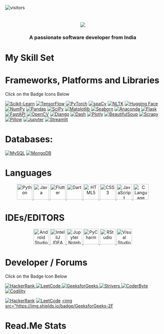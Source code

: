 ![visitors](https://visitor-badge.laobi.icu/badge?page_id=page.id)

<h1 align="center">
    <img src="https://readme-typing-svg.herokuapp.com/?font=Righteous&size=35&center=true&vCenter=true&width=500&height=70&duration=4000&lines=Hi+There!+👋;+I'm+Safwan+Nasir !;" />
</h1>

<h3 align="center">A passionate software developer from India</h3>
</div>
    
<!---
safwannasir49/safwannasir49 is a ✨ special ✨ repository because its `README.md` (this file) appears on your GitHub profile.
You can click the Preview link to take a look at your changes.
--->
# My Skill Set

# Frameworks, Platforms and Libraries
Click on the Badge Icons Below



<a href="https://scikit-learn.org/" target="_blank" rel="noopener noreferrer nofollow"><img src="https://icon.icepanel.io/Technology/svg/scikit-learn.svg" alt="Scikit-Learn" /></a>
<a href="https://www.tensorflow.org/" target="_blank" rel="noopener noreferrer nofollow"><img src="https://icon.icepanel.io/Technology/svg/tensorflow.svg" alt="TensorFlow" /></a>
<a href="https://pytorch.org/" target="_blank" rel="noopener noreferrer nofollow"><img src="https://icon.icepanel.io/Technology/svg/pytorch.svg" alt="PyTorch" /></a>
<a href="https://spacy.io/" target="_blank" rel="noopener noreferrer nofollow"><img src="https://icon.icepanel.io/Technology/svg/spacy.svg" alt="spaCy" /></a>
<a href="https://www.nltk.org/" target="_blank" rel="noopener noreferrer nofollow"><img src="https://icon.icepanel.io/Technology/svg/nltk.svg" alt="NLTK" /></a>
<a href="https://huggingface.co/" target="_blank" rel="noopener noreferrer nofollow"><img src="https://icon.icepanel.io/Technology/svg/huggingface.svg" alt="Hugging Face" /></a>
<a href="https://numpy.org/" target="_blank" rel="noopener noreferrer nofollow"><img src="https://icon.icepanel.io/Technology/svg/numpy.svg" alt="NumPy" /></a>
<a href="https://pandas.pydata.org/" target="_blank" rel="noopener noreferrer nofollow"><img src="https://icon.icepanel.io/Technology/svg/pandas.svg" alt="Pandas" /></a>
<a href="https://www.scipy.org/" target="_blank" rel="noopener noreferrer nofollow"><img src="https://icon.icepanel.io/Technology/svg/scipy.svg" alt="SciPy" /></a>
<a href="https://matplotlib.org/" target="_blank" rel="noopener noreferrer nofollow"><img src="https://icon.icepanel.io/Technology/svg/matplotlib.svg" alt="Matplotlib" /></a>
<a href="https://seaborn.pydata.org/" target="_blank" rel="noopener noreferrer nofollow"><img src="https://icon.icepanel.io/Technology/svg/seaborn.svg" alt="Seaborn" /></a>
<a href="https://www.anaconda.com/" target="_blank" rel="noopener noreferrer nofollow"><img src="https://icon.icepanel.io/Technology/svg/anaconda.svg" alt="Anaconda" /></a>
<a href="https://flask.palletsprojects.com/" target="_blank" rel="noopener noreferrer nofollow"><img src="https://icon.icepanel.io/Technology/svg/flask.svg" alt="Flask" /></a>
<a href="https://fastapi.tiangolo.com/" target="_blank" rel="noopener noreferrer nofollow"><img src="https://icon.icepanel.io/Technology/svg/fastapi.svg" alt="FastAPI" /></a>
<a href="https://opencv.org/" target="_blank" rel="noopener noreferrer nofollow"><img src="https://icon.icepanel.io/Technology/svg/opencv.svg" alt="OpenCV" /></a>
<a href="https://www.djangoproject.com/" target="_blank" rel="noopener noreferrer nofollow"><img src="https://icon.icepanel.io/Technology/svg/django.svg" alt="Django" /></a>
<a href="https://plotly.com/dash/" target="_blank" rel="noopener noreferrer nofollow"><img src="https://icon.icepanel.io/Technology/svg/dash.svg" alt="Dash" /></a>
<a href="https://plotly.com/" target="_blank" rel="noopener noreferrer nofollow"><img src="https://icon.icepanel.io/Technology/svg/plotly.svg" alt="Plotly" /></a>
<a href="https://www.crummy.com/software/BeautifulSoup/" target="_blank" rel="noopener noreferrer nofollow"><img src="https://icon.icepanel.io/Technology/svg/beautifulsoup.svg" alt="BeautifulSoup" /></a>
<a href="https://scrapy.org/" target="_blank" rel="noopener noreferrer nofollow"><img src="https://icon.icepanel.io/Technology/svg/scrapy.svg" alt="Scrapy" /></a>
<a href="https://python-pillow.org/" target="_blank" rel="noopener noreferrer nofollow"><img src="https://icon.icepanel.io/Technology/svg/pillow.svg" alt="Pillow" /></a>
<a href="https://jupyter.org/" target="_blank" rel="noopener noreferrer nofollow"><img src="https://icon.icepanel.io/Technology/svg/jupyter.svg" alt="Jupyter" /></a>
<a href="https://streamlit.io/" target="_blank" rel="noopener noreferrer nofollow"><img src="https://icon.icepanel.io/Technology/svg/streamlit.svg" alt="Streamlit" /></a>




# Databases:


<a href="https://www.mysql.com/" target="_blank" rel="noopener noreferrer nofollow"><img src="https://skillicons.dev/icons?i=mysql" alt="MySQL" /></a>
<a href="https://www.mongodb.com/" target="_blank" rel="noopener noreferrer nofollow"><img src="https://skillicons.dev/icons?i=mongodb" alt="MongoDB" /></a>

# Languages

<div align="center">
    <a href="https://www.python.org/" target="_blank" rel="noopener noreferrer nofollow">
        <img src="https://skillicons.dev/icons?i=python" alt="Python" style="width: 50px; height: 50px;"/>
    </a>
    <a href="https://www.java.com/" target="_blank" rel="noopener noreferrer nofollow">
        <img src="https://skillicons.dev/icons?i=java" alt="Java" style="width: 50px; height: 50px;"/>
    </a>
    <a href="https://flutter.dev/" target="_blank" rel="noopener noreferrer nofollow">
        <img src="https://skillicons.dev/icons?i=flutter" alt="Flutter" style="width: 50px; height: 50px;"/>
    </a>
    <a href="https://dart.dev/" target="_blank" rel="noopener noreferrer nofollow">
        <img src="https://skillicons.dev/icons?i=dart" alt="Dart" style="width: 50px; height: 50px;"/>
    </a>
    <a href="https://developer.mozilla.org/en-US/docs/Web/HTML" target="_blank" rel="noopener noreferrer nofollow">
        <img src="https://skillicons.dev/icons?i=html" alt="HTML5" style="width: 50px; height: 50px;"/>
    </a>
    <a href="https://developer.mozilla.org/en-US/docs/Web/CSS" target="_blank" rel="noopener noreferrer nofollow">
        <img src="https://skillicons.dev/icons?i=css" alt="CSS3" style="width: 50px; height: 50px;"/>
    </a>
    <a href="https://developer.mozilla.org/en-US/docs/Web/JavaScript" target="_blank" rel="noopener noreferrer nofollow">
        <img src="https://skillicons.dev/icons?i=javascript" alt="JavaScript" style="width: 50px; height: 50px;"/>
    </a>
    <a href="https://www.cprogramming.com/" target="_blank" rel="noopener noreferrer nofollow">
        <img src="https://skillicons.dev/icons?i=c" alt="C Language" style="width: 50px; height: 50px;"/>
    </a>
</div>


# IDEs/EDITORS

<div align="center">
    <a href="https://developer.android.com/studio" target="_blank" rel="noopener noreferrer nofollow">
        <img src="https://skillicons.dev/icons?i=androidstudio" alt="Android Studio" style="width: 50px; height: 50px;"/>
    </a>
    <a href="https://www.jetbrains.com/idea/" target="_blank" rel="noopener noreferrer nofollow">
        <img src="https://skillicons.dev/icons?i=idea" alt="IntelliJ IDEA" style="width: 50px; height: 50px;"/>
    </a>
    <a href="https://jupyter.org/" target="_blank" rel="noopener noreferrer nofollow">
        <img src="https://cdn.icon-icons.com/icons2/2667/PNG/512/jupyter_app_icon_161280.png" alt="Jupyter Notebook" style="width: 50px; height: 50px;"/>
    </a>
    <a href="https://www.jetbrains.com/pycharm/" target="_blank" rel="noopener noreferrer nofollow">
        <img src="https://skillicons.dev/icons?i=pycharm" alt="PyCharm" style="width: 50px; height: 50px;"/>
    </a>
    <a href="https://posit.co/download/rstudio-desktop/" target="_blank" rel="noopener noreferrer nofollow">
        <img src="https://skillicons.dev/icons?i=rstudio" alt="RStudio" style="width: 50px; height: 50px;"/>
    </a>
    <a href="https://code.visualstudio.com/" target="_blank" rel="noopener noreferrer nofollow">
        <img src="https://skillicons.dev/icons?i=vscode" alt="Visual Studio Code" style="width: 50px; height: 50px;"/>
    </a>
</div>


# Developer / Forums

Click on the Badge Icon Below

<a target="_blank" rel="noopener noreferrer nofollow" href="https://www.hackerrank.com/profile/safwannasir49">
    <img src="https://img.shields.io/badge/HackerRank-2EC866?style=for-the-badge&logo=hackerrank&logoColor=white" alt="HackerRank" />
</a>

<a target="_blank" rel="noopener noreferrer nofollow" href="https://leetcode.com/">
    <img src="https://img.shields.io/badge/LeetCode-FFA116?style=for-the-badge&logo=leetcode&logoColor=black" alt="LeetCode" />
</a>
<a target="_blank" rel="noopener noreferrer nofollow" href="https://www.geeksforgeeks.org/user/safwannasir49/?utm_source=geeksforgeeks&utm_medium=my_profile&utm_campaign=auth_user">
    <img src="https://img.shields.io/badge/GeeksforGeeks-0F9D58?style=for-the-badge&logo=geeksforgeeks&logoColor=white" alt="GeeksforGeeks" />
</a>
<a target="_blank" rel="noopener noreferrer nofollow" href="https://takeuforward.org/">
    <img src="https://img.shields.io/badge/Strivers-FF0000?style=for-the-badge&logo=strivers&logoColor=white" alt="Strivers" />
</a>
<a target="_blank" rel="noopener noreferrer nofollow" href="https://coderbyte.com/profile/safwannasir49">
    <img src="https://img.shields.io/badge/CoderByte-ADD8E6?style=for-the-badge&logo=coderbyte&logoColor=white" alt="CoderByte" />
</a>
<a target="_blank" rel="noopener noreferrer nofollow" href="https://app.codility.com/programmers/">
    <img src="https://img.shields.io/badge/Codility-black?style=for-the-badge" alt="Codility" />
</a>

<a href="https://www.hackerrank.com/" target="_blank" rel="noopener noreferrer nofollow"><img src="https://img.shields.io/badge/HackerRank-00EA64?style=for-the-badge&logo=hackerrank&logoColor=white" alt="HackerRank" /></a>
<a href="https://leetcode.com/" target="_blank" rel="noopener noreferrer nofollow"><img src="https://img.shields.io/badge/LeetCode-FFA116?style=for-the-badge&logo=leetcode&logoColor=white" alt="LeetCode" /></a>
<a href="https://www.geeksforgeeks.org/" target="_blank" rel="noopener noreferrer nofollow"><img src="https://img.shields.io/badge/GeeksforGeeks-2F


# Read.Me Stats











